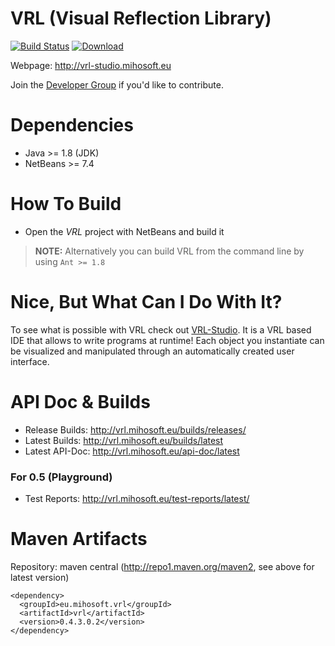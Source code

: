 VRL (Visual Reflection Library)
===============================

[![Build Status](https://travis-ci.org/VRL-Studio/VRL.svg?branch=master)](https://travis-ci.org/VRL-Studio/VRL) [ ![Download](https://api.bintray.com/packages/miho/VRL/vrl/images/download.svg) ](https://bintray.com/miho/VRL/vrl/_latestVersion)

Webpage: http://vrl-studio.mihosoft.eu

Join the [Developer Group](https://groups.google.com/forum/#!forum/vrl-developers) if you'd like to contribute.

# Dependencies

- Java >= 1.8 (JDK)
- NetBeans >= 7.4

# How To Build

- Open the *VRL* project with NetBeans and build it

> **NOTE:** Alternatively you can build VRL from the command line by using `Ant >= 1.8` 

# Nice, But What Can I Do With It?

To see what is possible with VRL check out [VRL-Studio](http://vrl-studio.mihosoft.eu). It is a VRL based IDE that allows to write programs at runtime! Each object you instantiate can be visualized and manipulated through an automatically created user interface.

# API Doc & Builds

- Release Builds: http://vrl.mihosoft.eu/builds/releases/
- Latest Builds: http://vrl.mihosoft.eu/builds/latest
- Latest API-Doc: http://vrl.mihosoft.eu/api-doc/latest

### For 0.5 (Playground)

- Test Reports: http://vrl.mihosoft.eu/test-reports/latest/

# Maven Artifacts

Repository: maven central (http://repo1.maven.org/maven2, see above for latest version)

    <dependency>
      <groupId>eu.mihosoft.vrl</groupId>
      <artifactId>vrl</artifactId>
      <version>0.4.3.0.2</version>
    </dependency>
